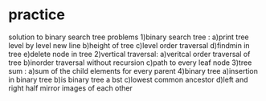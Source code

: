 # practice
solution to binary search tree problems
1)binary search tree :
  a)print tree level by level new line
  b)height of tree
  c)level order traversal
  d)findmin in tree
  e)delete node in tree
2)vertical traversal:
  a)veritcal order traversal of tree
  b)inorder traversal without recursion
  c)path to every leaf node
3)tree sum :
  a)sum of the child elements for every parent
4)binary tree
  a)insertion in binary tree
  b)is binary tree a bst
  c)lowest common ancestor
  d)left and right half mirror images of each other
